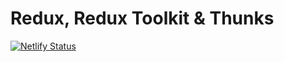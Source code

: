 # Redux, Redux Toolkit & Thunks

[![Netlify Status](https://api.netlify.com/api/v1/badges/4df156ed-4f87-4ddc-b831-c29fb67f91c7/deploy-status)](https://app.netlify.com/sites/fulgur-vividus-redux-bank/deploys)
